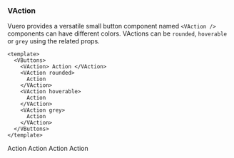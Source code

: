 ### VAction

Vuero provides a versatile small button component named
`<VAction />` components can have different colors.
VActions can be `rounded`, `hoverable` or `grey` using the related props.

<!--code-->

```vue
<template>
  <VButtons>
    <VAction> Action </VAction>
    <VAction rounded>
      Action
    </VAction>
    <VAction hoverable>
      Action
    </VAction>
    <VAction grey>
      Action
    </VAction>
  </VButtons>
</template>
```

<!--/code-->

<!--example-->

<VButtons>
  <VAction> Action </VAction>
  <VAction rounded> Action </VAction>
  <VAction hoverable> Action </VAction>
  <VAction grey> Action </VAction>
</VButtons>

<!--/example-->
